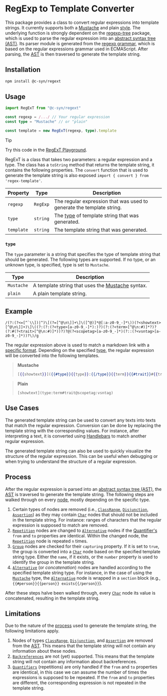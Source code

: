 # RegExp to Template Converter

This package provides a class to convert regular expressions into template strings. It currently supports both a [Mustache](https://mustache.github.io/) and plain [style](#type).
The underlying function is strongly dependent on the [regexp-tree](https://www.npmjs.com/package/regexp-tree) package, which is used to parse the regular expression into an [abstract syntax tree (AST)](https://astexplorer.net/#/gist/4ea2b52f0e546af6fb14f9b2f5671c1c/39b55944da3e5782396ffa1fea3ba68d126cd394). Its parser module is generated from the [regexp grammar](https://github.com/DmitrySoshnikov/regexp-tree/blob/master/src/parser/regexp.bnf), which is based on the regular expressions grammar used in ECMAScript. After parsing, the [AST](https://astexplorer.net/#/gist/4ea2b52f0e546af6fb14f9b2f5671c1c/39b55944da3e5782396ffa1fea3ba68d126cd394) is then traversed to generate the template string.

## Installation

```bash
npm install @c-syn/regext
```

## Usage

```typescript
import RegExT from "@c-syn/regext" 

const regexp = /.../ // Your regular expression
const type = "Mustache" // or "plain"

const template = new RegExT(regexp, type).template
```
> [!TIP]
> Try this code in the [RegExT Playground](https://playcode.io/1769499). 

RegExT is a class that takes two parameters: a regular expression and a type. The class has a `toString` method that returns the template string, it contains the following properties. The `convert` function that is used to generate the template string is also exposed `import { convert } from 'regex-template'`.

| Property | Type | Description |
| --- | --- | --- |
| `regexp` | `RegExp` | The regular expression that was used to generate the template string. |
| `type` | `string` | The [type](#type) of template string that was generated. |
| `template` | `string` | The template string that was generated. |

### `type`

The `type` parameter is a string that specifies the type of template string that should be generated. The following types are supported. If no type, or an unknown type, is specified, type is set to `Mustache`.

| Type | Description |
| --- | --- |
| `Mustache` | A template string that uses the [Mustache](https://mustache.github.io/) syntax. |
| `plain` | A plain template string. |

## Example

```regexp
/(?:(?<=[^`\\])|^)\[(?=[^@\n\]]+\]\([^@)]*@[:a-z0-9_-]*\))(?<showtext>[^@\n\]]+)\]\((?:(?:(?<type>[a-z0-9_-]*):)?)(?:(?<term>[^@\n:#)]*?)?(?:#(?<trait>[^@\n:#)]*))?)?@(?<scopetag>[a-z0-9_-]*)(?::(?<vsntag>[a-z0-9_-]*))?\)/g
```

The regular expression above is used to match a markdown link with a [specific format](https://tno-terminology-design.github.io/tev2-specifications/docs/specs/tools/trrt#predefined-interpreters). Depending on the specified [type](#type), the regular expression will be converted into the following templates.

> **Mustache**
> ```handlebars
> [{{showtext}}]({{#type}}{{type}}:{{/type}}{{term}}{{#trait}}#{{trait}}{{/trait}}@{{scopetag}}{{#vsntag}}:{{vsntag}}{{/vsntag}})
> ```

> **Plain**
> ```
> [showtext](type:term#trait@scopetag:vsntag)
> ```

## Use Cases

The generated template string can be used to convert any texts into texts that match the regular expression. Conversion can be done by replacing the template string with the corresponding values. For instance, after interpreting a text, it is converted using [Handlebars](https://handlebarsjs.com/) to match another regular expression.

The generated template string can also be used to quickly visualize the structure of the regular expression. This can be useful when debugging or when trying to understand the structure of a regular expression.

## Process

After the regular expression is parsed into an [abstract syntax tree (AST)](https://astexplorer.net/#/gist/4ea2b52f0e546af6fb14f9b2f5671c1c/39b55944da3e5782396ffa1fea3ba68d126cd394), the [AST](https://astexplorer.net/#/gist/4ea2b52f0e546af6fb14f9b2f5671c1c/39b55944da3e5782396ffa1fea3ba68d126cd394) is traversed to generate the template string. 
The following steps are walked through on every [node](https://www.npmjs.com/package/regexp-tree#ast-nodes-specification), mostly depending on the specific type.

1. Certain types of nodes are removed (i.e., [`ClassRange`](https://www.npmjs.com/package/regexp-tree#character-class-ranges), [`Disjunction`](https://www.npmjs.com/package/regexp-tree#disjunction), [`Assertion`](https://www.npmjs.com/package/regexp-tree#assertions)) as they may contain [`Char`](https://www.npmjs.com/package/regexp-tree#char) nodes that should not be included in the template string. For instance: ranges of characters that the regular expression is supposed to match are removed.
2. [`Repetition`](https://www.npmjs.com/package/regexp-tree#quantifiers) nodes are changed to [`Alternative`](https://www.npmjs.com/package/regexp-tree#alternative) nodes if the [Quantifier's](https://www.npmjs.com/package/regexp-tree#quantifiers) `from` and `to` properties are identical. Within the changed node, the [`Repetition`](https://www.npmjs.com/package/regexp-tree#quantifiers) node is repeated `n` times.
3. [`Group`](https://www.npmjs.com/package/regexp-tree#groups) nodes are checked for their `capturing` property. If it is set to `true`, the group is converted into a [`Char`](https://www.npmjs.com/package/regexp-tree#char) node based on the specified template string type. Either the `name`, if it exists, or the `number` property is used to identify the group in the template string.
4. [`Alternative`](https://www.npmjs.com/package/regexp-tree#alternative) (or *concatenation*) nodes are handled according to the specified template string type. For instance, in the case of using the [`Mustache`](#usage) type, the [`Alternative`](https://www.npmjs.com/package/regexp-tree#alternative) node is wrapped in a `section` block (e.g., `{{#person}}{{person}} exists{{/person}}`).

After these steps halve been walked through, every [`Char`](https://www.npmjs.com/package/regexp-tree#char) node its value is concatenated, resulting in the template string.

## Limitations

Due to the nature of the [process](#process) used to generate the template string, the following limitations apply.

1. Nodes of types [`ClassRange`](https://www.npmjs.com/package/regexp-tree#character-class-ranges), [`Disjunction`](https://www.npmjs.com/package/regexp-tree#disjunction), and [`Assertion`](https://www.npmjs.com/package/regexp-tree#assertions) are removed from the [AST](https://astexplorer.net/#/gist/4ea2b52f0e546af6fb14f9b2f5671c1c/39b55944da3e5782396ffa1fea3ba68d126cd394). This means that the template string will not contain any information about these nodes.
2. [`Backreferences`](https://www.npmjs.com/package/regexp-tree#backreferences) are not (yet) supported. This means that the template string will not contain any information about backreferences.
3. [`Quantifiers`](https://www.npmjs.com/package/regexp-tree#quantifiers) (repetitions) are only handled if the `from` and `to` properties are identical, in this case we can assume the number of times the expressions is supposed to be repeated. If the `from` and `to` properties are different, the corresponding expression is not repeated in the template string.

